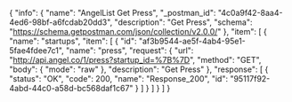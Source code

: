 {
  "info": {
    "name": "AngelList Get Press",
    "_postman_id": "4c0a9f42-8aa4-4ed6-98bf-a6fcdab20dd3",
    "description": "Get Press",
    "schema": "https://schema.getpostman.com/json/collection/v2.0.0/"
  },
  "item": [
    {
      "name": "startups",
      "item": [
        {
          "id": "af3b9544-ae5f-4ab4-95e1-5fae4fdee7c1",
          "name": "press",
          "request": {
            "url": "http://api.angel.co/1/press?startup_id=%7B%7D",
            "method": "GET",
            "body": {
              "mode": "raw"
            },
            "description": "Get Press"
          },
          "response": [
            {
              "status": "OK",
              "code": 200,
              "name": "Response_200",
              "id": "95117f92-4abd-44c0-a58d-bc568daf1c67"
            }
          ]
        }
      ]
    }
  ]
}